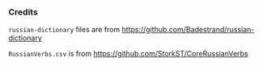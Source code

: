 


### Credits

`russian-dictionary` files are from https://github.com/Badestrand/russian-dictionary

`RussianVerbs.csv` is from https://github.com/StorkST/CoreRussianVerbs